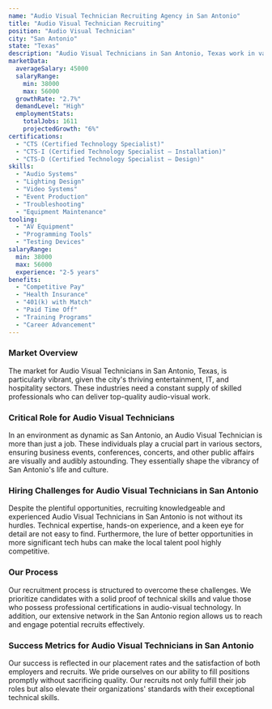 ```yaml
---
name: "Audio Visual Technician Recruiting Agency in San Antonio"
title: "Audio Visual Technician Recruiting"
position: "Audio Visual Technician"
city: "San Antonio"
state: "Texas"
description: "Audio Visual Technicians in San Antonio, Texas work in various sectors including corporate events, concerts, meetings, broadcasting, and sports events, handling tasks related to lighting, sound, video, and projection systems."
marketData:
  averageSalary: 45000
  salaryRange:
    min: 38000
    max: 56000
  growthRate: "2.7%"
  demandLevel: "High"
  employmentStats:
    totalJobs: 1611
    projectedGrowth: "6%"
certifications:
  - "CTS (Certified Technology Specialist)"
  - "CTS-I (Certified Technology Specialist – Installation)"
  - "CTS-D (Certified Technology Specialist – Design)"
skills:
  - "Audio Systems"
  - "Lighting Design"
  - "Video Systems"
  - "Event Production"
  - "Troubleshooting"
  - "Equipment Maintenance"
tooling:
  - "AV Equipment"
  - "Programming Tools"
  - "Testing Devices"
salaryRange:
  min: 38000
  max: 56000
  experience: "2-5 years"
benefits:
  - "Competitive Pay"
  - "Health Insurance"
  - "401(k) with Match"
  - "Paid Time Off"
  - "Training Programs"
  - "Career Advancement"
---
```


### Market Overview
The market for Audio Visual Technicians in San Antonio, Texas, is particularly vibrant, given the city's thriving entertainment, IT, and hospitality sectors. These industries need a constant supply of skilled professionals who can deliver top-quality audio-visual work.

### Critical Role for Audio Visual Technicians
In an environment as dynamic as San Antonio, an Audio Visual Technician is more than just a job. These individuals play a crucial part in various sectors, ensuring business events, conferences, concerts, and other public affairs are visually and audibly astounding. They essentially shape the vibrancy of San Antonio's life and culture.

### Hiring Challenges for Audio Visual Technicians in San Antonio
Despite the plentiful opportunities, recruiting knowledgeable and experienced Audio Visual Technicians in San Antonio is not without its hurdles. Technical expertise, hands-on experience, and a keen eye for detail are not easy to find. Furthermore, the lure of better opportunities in more significant tech hubs can make the local talent pool highly competitive.

### Our Process
Our recruitment process is structured to overcome these challenges. We prioritize candidates with a solid proof of technical skills and value those who possess professional certifications in audio-visual technology. In addition, our extensive network in the San Antonio region allows us to reach and engage potential recruits effectively.

### Success Metrics for Audio Visual Technicians in San Antonio
Our success is reflected in our placement rates and the satisfaction of both employers and recruits. We pride ourselves on our ability to fill positions promptly without sacrificing quality. Our recruits not only fulfill their job roles but also elevate their organizations' standards with their exceptional technical skills.